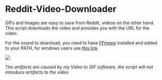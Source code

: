 # Reddit-Video-Downloader
GIFs and Images are easy to save from Reddit, videos on the other hand. This script downloads the video and provides you with the URL for the video. 

For the sound to download, you need to have [FFmpeg](https://www.ffmpeg.org/) installed and added to your PATH, for windows users use [this link](https://www.mathworks.com/matlabcentral/answers/94933-how-do-i-edit-my-system-path-in-windows#:~:text=In%20Windows%2C%20environment,MATLAB%20R2016b%2C%20add%3A)

<img src="https://github.com/hamolicious/Reddit-Video-Downloader/blob/master/demo.gif?raw=true">

*The artifacts are caused by my Video to GIF software, the script will not introduce artifacts to the video*

